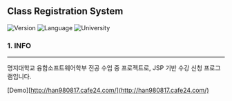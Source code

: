 Class Registration System
-------------------------

![Version](https://img.shields.io/badge/Version-2.6.0-green.svg) ![Language](https://img.shields.io/badge/Language-JSP-darkgreen.svg) ![University](https://img.shields.io/badge/University-MJU(Seoul)-blue.svg)

### 1. INFO

---

명지대학교 융합소프트웨어학부 전공 수업 중 프로젝트로, JSP 기반 수강 신청 프로그램입니다.

[Demo][http://han980817.cafe24.com/](http://han980817.cafe24.com/)
